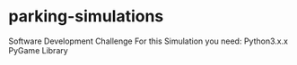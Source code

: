 # parking-simulations
Software Development Challenge
For this Simulation you need:
  Python3.x.x
  PyGame Library
